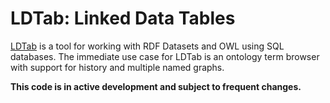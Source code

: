 # LDTab: Linked Data Tables

[LDTab](https://github.com/ontodev/ldtab.clj) is a tool for working with RDF Datasets and OWL using SQL databases.  The immediate use case for LDTab is an ontology term browser
with support for history and multiple named graphs.

**This code is in active development and subject to frequent changes.**
